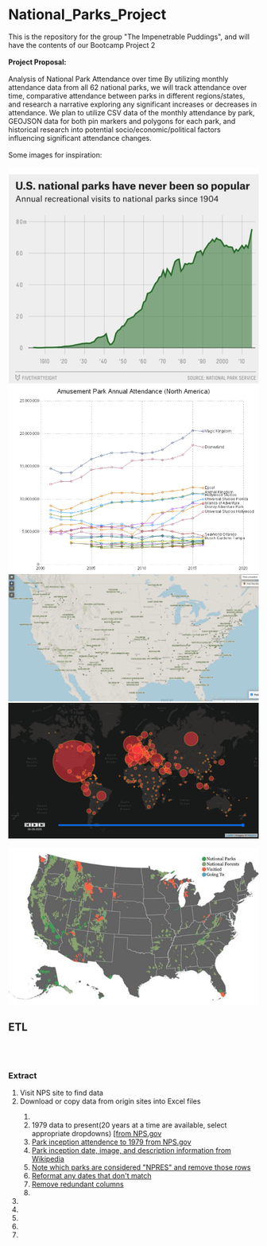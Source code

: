 # National_Parks_Project
This is the repository for the group "The Impenetrable Puddings", and will have the contents of our Bootcamp Project 2
<br><br>
<strong>Project Proposal:</strong>
<br><br>
Analysis of National Park Attendance over time
By utilizing monthly attendance data from all 62 national parks, we will track attendance over time, comparative attendance between parks in different regions/states, and research a narrative exploring any significant increases or decreases in attendance.
We plan to utilize CSV data of the monthly attendance by park, GEOJSON data for both pin markers and polygons for each park, and historical research into potential socio/economic/political factors influencing significant attendance changes.
<br><br>
Some images for inspiration:
<br><br>
<img src="proposal_images/example_graph1.png/">
<br>
<img src="proposal_images/example_graph2.png/">
<br>
<img src="proposal_images/map_inspo.png/">
<br>
<img src="proposal_images/terra_proj.png/">
<br>
<br>
<img src="proposal_images/proj2_map_idea.jpeg/">
<br>


<h2>ETL</h2>
<br><br>
<h3>Extract</h3>
<ol>
    <li>Visit NPS site to find data</li>
    <li>Download or copy data from origin sites into Excel files</li>
        <ol>
            <li>
            </li>
            <li>1979 data to present(20 years at a time are available, select appropriate dropdowns) <a href="https://irma.nps.gov/STATS/SSRSReports/National%20Reports/Annual%20Visitation%20By%20Park%20(1979%20-%20Last%20Calendar%20Year)">[from NPS.gov</li>
            <li>Park inception attendence to 1979 <a href="https://irma.nps.gov/STATS/SSRSReports/National%20Reports/Query%20Builder%20for%20Historic%20Annual%20Recreation%20Visits%20(1904%20-%201979)">from NPS.gov</li>
            <li>Park inception date, image, and description information <a href="https://en.wikipedia.org/wiki/List_of_national_parks_of_the_United_States">from Wikipedia</li>
            <li>Note which parks are considered "NPRES" and remove those rows</li>
            <li>Reformat any dates that don't match</li>
            <li>Remove redundant columns</li>
            <li></li>
            </ol>
    <li></li>
    <li></li>
    <li></li>
    <li></li>
    <li></li>
</ol>